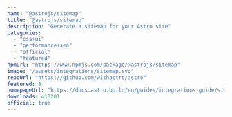 ```yaml
---
name: "@astrojs/sitemap"
title: "@astrojs/sitemap"
description: "Generate a sitemap for your Astro site"
categories:
  - "css+ui"
  - "performance+seo"
  - "official"
  - "featured"
npmUrl: "https://www.npmjs.com/package/@astrojs/sitemap"
image: "/assets/integrations/sitemap.svg"
repoUrl: "https://github.com/withastro/astro"
featured: 8
homepageUrl: "https://docs.astro.build/en/guides/integrations-guide/sitemap/"
downloads: 410201
official: true
---
```


